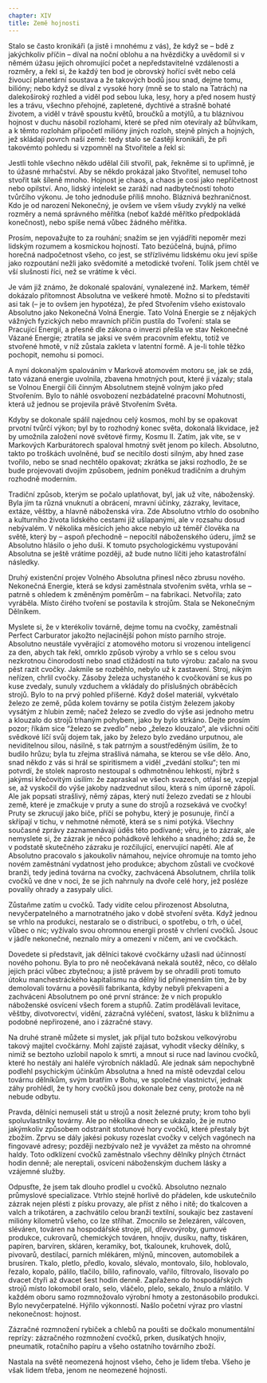 ```yaml
---
chapter: XIV
title: Země hojnosti
---
```


Stalo se často kronikáři (a jistě i mnohému z vás), že když se – bdě z jakýchkoliv příčin – díval na noční oblohu a na hvězdičky a uvědomil si v němém úžasu jejich ohromující počet a nepředstavitelné vzdálenosti a rozměry, a řekl si, že každý ten bod je obrovský hořící svět nebo celá živoucí planetární soustava a že takových bodů jsou snad, dejme tomu, bilióny; nebo když se díval z vysoké hory (mně se to stalo na Tatrách) na dalekoširoký rozhled a viděl pod sebou luka, lesy, hory a před nosem hustý les a trávu, všechno přehojné, zapletené, dychtivé a strašně bohaté životem, a viděl v trávě spoustu květů, broučků a motýlů, a tu bláznivou hojnost v duchu násobil rozlohami, které se před ním otevíraly až bůhvíkam, a k těmto rozlohám připočetl milióny jiných rozloh, stejně plných a hojných, jež skládají povrch naší země: tedy stalo se častěji kronikáři, že při takovémto pohledu si vzpomněl na Stvořitele a řekl si:

Jestli tohle všechno někdo udělal čili stvořil, pak, řekněme si to upřímně, je to úžasné mrhačství.
Aby se někdo prokázal jako Stvořitel, nemusel toho stvořit tak šíleně mnoho.
Hojnost je chaos, a chaos je cosi jako nepříčetnost nebo opilství.
Ano, lidský intelekt se zaráží nad nadbytečností tohoto tvůrčího výkonu.
Je toho jednoduše příliš mnoho.
Bláznivá bezhraničnost.
Kdo je od narození Nekonečný, je ovšem ve všem všudy zvyklý na velké rozměry a nemá správného měřítka (neboť každé měřítko předpokládá konečnost), nebo spíše nemá vůbec žádného měřítka.

Prosím, nepovažujte to za rouhání; snažím se jen vyjádřiti nepoměr mezi lidským rozumem a kosmickou hojností.
Tato bezúčelná, bujná, přímo horečná nadpočetnost všeho, co jest, se střízlivému lidskému oku jeví spíše jako rozpoutání nežli jako svědomité a metodické tvoření.
Tolik jsem chtěl ve vší slušnosti říci, než se vrátíme k věci.

Je vám již známo, že dokonalé spalování, vynalezené inž. Markem, téměř dokázalo přítomnost Absolutna ve veškeré hmotě.
Možno si to představiti asi tak (– je to ovšem jen hypotéza), že před Stvořením všeho existovalo Absolutno jako Nekonečná Volná Energie.
Tato Volná Energie se z nějakých vážných fyzických nebo mravních příčin pustila do Tvoření: stala se
Pracující Energií, a přesně dle zákona o inverzi přešla ve stav Nekonečné Vázané
Energie; ztratila se jaksi ve svém pracovním efektu, totiž ve stvořené hmotě, v níž zůstala zakleta v latentní formě.
A je-li tohle těžko pochopit, nemohu si pomoci.

A nyní dokonalým spalováním v Markově atomovém motoru se, jak se zdá, tato vázaná energie uvolnila, zbavena hmotných pout, které ji vázaly; stala se Volnou Energií čili činným Absolutnem stejně volným jako před Stvořením.
Bylo to náhlé osvobození nezbádatelné pracovní Mohutnosti, která už jednou se projevila právě Stvořením Světa.

Kdyby se dokonale spálil najednou celý kosmos, mohl by se opakovat prvotní tvůrčí výkon; byl by to rozhodný konec světa, dokonalá likvidace, jež by umožnila založení nové světové firmy, Kosmu II. Zatím, jak víte, se v Markových Karburátorech spaloval hmotný svět jenom po kilech.
Absolutno, takto po troškách uvolněné, buď se necítilo dosti silným, aby hned zase tvořilo, nebo se snad nechtělo opakovat; zkrátka se jaksi rozhodlo, že se bude projevovati dvojím způsobem, jedním poněkud tradičním a druhým rozhodně moderním.

Tradiční způsob, kterým se počalo uplatňovat, byl, jak už víte, náboženský.
Byla jím ta různá vnuknutí a obrácení, mravní účinky, zázraky, levitace, extáze, věštby, a hlavně náboženská víra.
Zde Absolutno vtrhlo do osobního a kulturního života lidského cestami již ušlapanými, ale v rozsahu dosud nebývalém.
V několika měsících jeho akce nebylo už téměř člověka na světě, který by – aspoň přechodně – nepocítil náboženského úderu, jímž se Absolutno hlásilo o jeho duši.
K tomuto psychologickému vystupování Absolutna se ještě vrátíme později, až bude nutno líčiti jeho katastrofální následky.

Druhý existenční projev Volného Absolutna přinesl něco zbrusu nového.
Nekonečná Energie, která se kdysi zaměstnala stvořením světa, vrhla se –
patrně s ohledem k změněným poměrům – na fabrikaci.
Netvořila; zato vyráběla.
Místo čirého tvoření se postavila k strojům.
Stala se Nekonečným Dělníkem.

Myslete si, že v kterékoliv továrně, dejme tomu na cvočky, zaměstnali Perfect Carburator jakožto nejlacinější pohon místo parního stroje.
Absolutno neustále vyvěrající z atomového motoru si vrozenou inteligencí za den, abych tak řekl, omrklo způsob výroby a vrhlo se s celou svou nezkrotnou činorodostí nebo snad ctižádostí na tuto výrobu: začalo na svou pěst razit cvočky.
Jakmile se rozběhlo, nebylo už k zastavení.
Stroj, nikým neřízen, chrlil cvočky.
Zásoby železa uchystaného k cvočkování se kus po kuse zvedaly, sunuly vzduchem a vkládaly do příslušných obráběcích strojů.
Bylo to na prvý pohled příšerné.
Když došel materiál, vykvétalo železo ze země, půda kolem továrny se potila čistým železem jakoby vysátým z hlubin země; načež železo se zvedlo do výše asi jednoho metru a klouzalo do strojů trhaným pohybem, jako by bylo strkáno.
Dejte prosím pozor; říkám sice
<q>železo se zvedlo</q>
nebo „železo klouzalo“, ale všichni očití svědkové líčí svůj dojem tak, jako by železo bylo zvedáno urputnou, ale neviditelnou silou, násilně, s tak patrným a soustředěným úsilím, že to budilo hrůzu; byla tu zřejma strašlivá námaha, se kterou se vše dělo.
Ano, snad někdo z vás si hrál se spiritismem a viděl „zvedání stolku“; ten mi potvrdí, že stolek naprosto nestoupal s odhmotněnou lehkostí, nýbrž s jakýmsi křečovitým úsilím: že zapraskal ve všech svazech, otřásl se, vzepjal se, až vyskočil do výše jakoby nadzvednut silou, která s ním úporně zápolí.
Ale jak popsati strašlivý, němý zápas, který nutí železo zvedati se z hloubi země, které je zmačkuje v pruty a sune do strojů a rozsekává ve cvočky!
Pruty se zkrucují jako biče, příčí se pohybu, který je posunuje, řinčí a skřípají v tichu, v nehmotné němotě, která se s nimi potýká.
Všechny současné zprávy zaznamenávají úděs této podívané; věru, je to zázrak, ale nemyslete si, že zázrak je něco pohádkově lehkého a snadného; zdá se, že v podstatě skutečného zázraku je rozčilující, enervující napětí.
Ale ať Absolutno pracovalo s jakoukoliv námahou, nejvíce ohromuje na tomto jeho novém zaměstnání vydatnost jeho produkce; abychom zůstali ve cvočkové branži, tedy jediná továrna na cvočky, zachvácená Absolutnem, chrlila tolik cvočků ve dne v noci, že se jich nahrnuly na dvoře celé hory, jež posléze povalily ohrady a zasypaly ulici.

Zůstaňme zatím u cvočků.
Tady vidíte celou přirozenost Absolutna, nevyčerpatelného a marnotratného jako v době stvoření světa.
Když jednou se vrhlo na produkci, nestaralo se o distribuci, o spotřebu, o trh, o účel, vůbec o nic; vyžívalo svou ohromnou energii prostě v chrlení cvočků.
Jsouc v jádře nekonečné, neznalo míry a omezení v ničem, ani ve cvočkách.

Dovedete si představit, jak dělníci takové cvočkárny užasli nad účinností nového pohonu.
Byla to pro ně neočekávaná nekalá soutěž, něco, co dělalo jejich práci vůbec zbytečnou; a jistě právem by se ohradili proti tomuto útoku manchestráckého kapitalismu na dělný lid přinejmenším tím, že by demolovali továrnu a pověsili fabrikanta, kdyby nebyli překvapeni a zachváceni Absolutnem po oné první stránce: že v nich propuklo náboženské osvícení všech forem a stupňů.
Zatím prodělávali levitace, věštby, divotvorectví, vidění, zázračná vyléčení, svatost, lásku k bližnímu a podobné nepřirozené, ano i zázračné stavy.

Na druhé straně můžete si myslet, jak přijal tuto božskou velkovýrobu takový majitel cvočkárny.
Mohl zajisté zajásat, vyhodit všecky dělníky, s nimiž se beztoho uzlobil napolo k smrti, a mnout si ruce nad lavinou cvočků, které ho nestály ani haléře výrobních nákladů.
Ale jednak sám nepochybně podlehl psychickým účinkům Absolutna a hned na místě odevzdal celou továrnu dělníkům, svým bratřím v Bohu, ve společné vlastnictví, jednak záhy prohlédl, že ty hory cvočků jsou dokonale bez ceny, protože na ně nebude odbytu.

Pravda, dělníci nemuseli stát u strojů a nosit železné pruty; krom toho byli spoluvlastníky továrny.
Ale po několika dnech se ukázalo, že je nutno jakýmkoliv způsobem odstranit stotunové hory cvočků, které přestaly být zbožím.
Zprvu se dály jakési pokusy rozeslat cvočky v celých vagónech na fingovavé adresy; později nezbývalo než je vyvážet za město na ohromné haldy.
Toto odklízení cvočků zaměstnalo všechny dělníky plných čtrnáct hodin denně; ale nereptali, osvíceni náboženským duchem lásky a vzájemné služby.

Odpusťte, že jsem tak dlouho prodlel u cvočků.
Absolutno neznalo průmyslové specializace.
Vtrhlo stejně horlivě do přádelen, kde uskutečnilo zázrak nejen plésti z písku provazy, ale příst z něho i nitě; do tkalcoven a valch a trikotáren, a zachvátilo celou branži textilní, soukajíc bez zastavení milióny kilometrů všeho, co lze stříhat.
Zmocnilo se železáren, válcoven, sléváren, továren na hospodářské stroje, pil, dřevovýroby, gumové produkce, cukrovarů, chemických továren, hnojiv, dusíku, nafty, tiskáren, papíren, barvíren, skláren, keramiky, bot, tkalounek, kruhovek, dolů, pivovarů, destilací, parních mlékáren, mlýnů, mincoven, automobilek a brusíren.
Tkalo, pletlo, předlo, kovalo, slévalo, montovalo, šilo, hoblovalo, řezalo, kopalo, pálilo, tlačilo, bílilo, rafinovalo, vařilo, filtrovalo, lisovalo po dvacet čtyři až dvacet šest hodin denně.
Zapřaženo do hospodářských strojů místo lokomobil oralo, selo, vláčelo, plelo, sekalo, žnulo a mlátilo.
V každém oboru samo rozmnožovalo výrobní hmoty a zestonásobilo produkci.
Bylo nevyčerpatelné.
Hýřilo výkonností.
Našlo početní výraz pro vlastní nekonečnost: hojnost.

Zázračné rozmnožení rybiček a chlebů na poušti se dočkalo monumentální reprízy: zázračného rozmnožení cvočků, prken, dusíkatých hnojiv, pneumatik, rotačního papíru a všeho ostatního továrního zboží.

Nastala na světě neomezená hojnost všeho, čeho je lidem třeba.
Všeho je však lidem třeba, jenom ne neomezené hojnosti.
